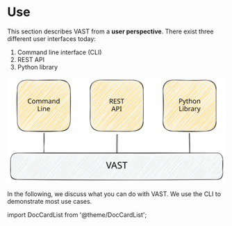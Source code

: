 # Use

This section describes VAST from a **user perspective**. There exist three
different user interfaces today:

1. Command line interface (CLI)
2. REST API
3. Python library

![Interfaces](interfaces.excalidraw.svg)

In the following, we discuss what you can do with VAST. We use the CLI to
demonstrate most use cases.

import DocCardList from '@theme/DocCardList';

<DocCardList />
